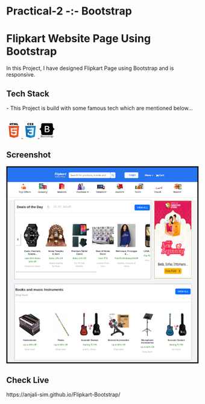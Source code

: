 # Practical-2 -:- Bootstrap

# Flipkart Website Page Using Bootstrap

In this Project, I have designed Flipkart Page using Bootstrap and is responsive.

<h2>Tech Stack</h2>
- This Project is build with some famous tech which are mentioned below...<br><br>

<p align="left">
<a href="https://www.w3.org/html/" target="_blank" rel="noreferrer">
<img src="https://raw.githubusercontent.com/devicons/devicon/master/icons/html5/html5-original-wordmark.svg" alt="html5" width="40" height="40"/> </a>
<a href="https://www.w3schools.com/css/" target="_blank" rel="noreferrer">
<img src="https://raw.githubusercontent.com/devicons/devicon/master/icons/css3/css3-original-wordmark.svg" alt="css3" width="40" height="40"/> </a>
<a href="https://getbootstrap.com" target="_blank" rel="noreferrer"> 
<img src="https://raw.githubusercontent.com/devicons/devicon/master/icons/bootstrap/bootstrap-plain-wordmark.svg" alt="bootstrap" width="40" height="40"/> 
</a> 
</p>

<h2>Screenshot</h2>
<img style="border: 3px solid black"; src="https://github.com/anjali-sim/Flipkart-Bootstrap/blob/6b881586c5bc4e62d3179ba84ceedfbd2811ae2d/Outcome.png" alt="">
<br>

 <h2>Check Live</h2>
https://anjali-sim.github.io/Flipkart-Bootstrap/

